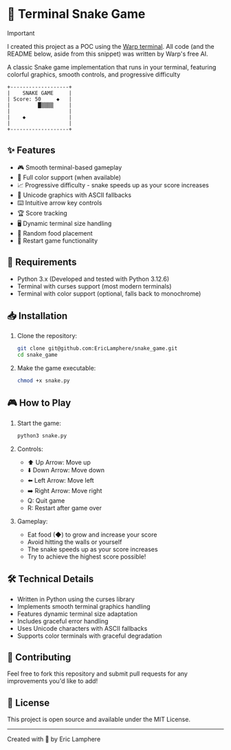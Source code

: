 # 🐍 Terminal Snake Game

> [!IMPORTANT]
> I created this project as a POC using the [Warp terminal](https://www.warp.dev/). All code (and the README below, aside from this snippet) was written by Warp's free AI.

A classic Snake game implementation that runs in your terminal, featuring colorful graphics, smooth controls, and progressive difficulty

```
+-------------------+
|    SNAKE GAME     |
| Score: 50     ◆   |
|         █▒▒▒▒     |
|                   |
|    ◆              |
|                   |
+-------------------+
```

## ✨ Features

- 🎮 Smooth terminal-based gameplay
- 🎨 Full color support (when available)
- 📈 Progressive difficulty - snake speeds up as your score increases
- 💫 Unicode graphics with ASCII fallbacks
- ⌨️ Intuitive arrow key controls
- 🏆 Score tracking
- 🖥️ Dynamic terminal size handling
- 🎯 Random food placement
- 🔄 Restart game functionality

## 🚀 Requirements

- Python 3.x (Developed and tested with Python 3.12.6)
- Terminal with curses support (most modern terminals)
- Terminal with color support (optional, falls back to monochrome)

## 📥 Installation

1. Clone the repository:
   ```bash
   git clone git@github.com:EricLamphere/snake_game.git
   cd snake_game
   ```

2. Make the game executable:
   ```bash
   chmod +x snake.py
   ```

## 🎮 How to Play

1. Start the game:
   ```bash
   python3 snake.py
   ```

2. Controls:
   - ⬆️ Up Arrow: Move up
   - ⬇️ Down Arrow: Move down
   - ⬅️ Left Arrow: Move left
   - ➡️ Right Arrow: Move right
   - Q: Quit game
   - R: Restart after game over

3. Gameplay:
   - Eat food (◆) to grow and increase your score
   - Avoid hitting the walls or yourself
   - The snake speeds up as your score increases
   - Try to achieve the highest score possible!

## 🛠️ Technical Details

- Written in Python using the curses library
- Implements smooth terminal graphics handling
- Features dynamic terminal size adaptation
- Includes graceful error handling
- Uses Unicode characters with ASCII fallbacks
- Supports color terminals with graceful degradation

## 🤝 Contributing

Feel free to fork this repository and submit pull requests for any improvements you'd like to add!

## 📜 License

This project is open source and available under the MIT License.

---
Created with 💚 by Eric Lamphere
